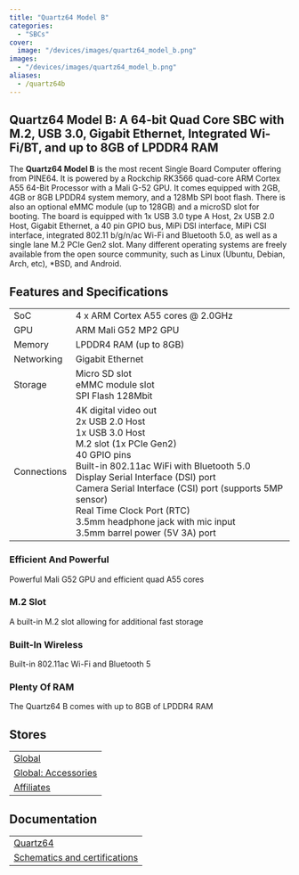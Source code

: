 ```yaml
---
title: "Quartz64 Model B"
categories: 
  - "SBCs"
cover: 
  image: "/devices/images/quartz64_model_b.png"
images:
  - "/devices/images/quartz64_model_b.png"
aliases:
  - /quartz64b
---
```


## Quartz64 Model B: A 64-bit Quad Core SBC with M.2, USB 3.0, Gigabit Ethernet, Integrated Wi-Fi/BT, and up to 8GB of LPDDR4 RAM

The **Quartz64 Model B** is the most recent Single Board Computer offering from PINE64. It is powered by a Rockchip RK3566 quad-core ARM Cortex A55 64-Bit Processor with a Mali G-52 GPU. It comes equipped with 2GB, 4GB or 8GB LPDDR4 system memory, and a 128Mb SPI boot flash. There is also an optional eMMC module (up to 128GB) and a microSD slot for booting. The board is equipped with 1x USB 3.0 type A Host, 2x USB 2.0 Host, Gigabit Ethernet, a 40 pin GPIO bus, MiPi DSI interface, MiPi CSI interface, integrated 802.11 b/g/n/ac Wi-Fi and Bluetooth 5.0, as well as a single lane M.2 PCIe Gen2 slot. Many different operating systems are freely available from the open source community, such as Linux (Ubuntu, Debian, Arch, etc), *BSD, and Android.

## Features and Specifications

|     |     |
| --- | --- |
| SoC | 4 x ARM Cortex A55 cores @ 2.0GHz |
| GPU | ARM Mali G52 MP2 GPU |
| Memory | LPDDR4 RAM (up to 8GB) |
| Networking | Gigabit Ethernet |
| Storage | Micro SD slot <br> eMMC module slot <br> SPI Flash 128Mbit |
| Connections | 4K digital video out <br> 2x USB 2.0 Host <br> 1x USB 3.0 Host <br> M.2 slot (1x PCIe Gen2) <br> 40 GPIO pins <br> Built-in 802.11ac WiFi with Bluetooth 5.0 <br> Display Serial Interface (DSI) port <br> Camera Serial Interface (CSI) port (supports 5MP sensor) <br> Real Time Clock Port (RTC) <br> 3.5mm headphone jack with mic input <br> 3.5mm barrel power (5V 3A) port |

### Efficient And Powerful
Powerful Mali G52 GPU and efficient quad A55 cores

### M.2 Slot
A built-in M.2 slot allowing for additional fast storage

### Built-In Wireless
Built-in 802.11ac Wi-Fi and Bluetooth 5

### Plenty Of RAM
The Quartz64 B comes with up to 8GB of LPDDR4 RAM

## Stores

|     |
| --- |
| [Global](https://pine64.com/product/quartz64-model-b-4gb-single-board-computer/) |
| [Global: Accessories](https://pine64.com/product-category/quartz64-modelb-accessories/) |
| [Affiliates](/affiliates/) |

## Documentation

|     |
| --- |
| [Quartz64](/documentation/Quartz64/) |
| [Schematics and certifications](/documentation/Quartz64/Further_information/Schematics_and_certifications/) |

